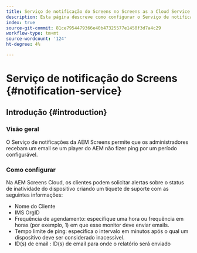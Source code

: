 ```yaml
---
title: Serviço de notificação do Screens no Screens as a Cloud Service
description: Esta página descreve como configurar o Serviço de notificação no Screens as a Cloud Service.
index: true
source-git-commit: 81ce7954479366e40b47325577e1450f3d7a4c29
workflow-type: tm+mt
source-wordcount: '124'
ht-degree: 4%

---
```



# Serviço de notificação do Screens {#notification-service}

## Introdução {#introduction}

### Visão geral

O Serviço de notificações da AEM Screens permite que os administradores recebam um email se um player do AEM não fizer ping por um período configurável.

### Como configurar

Na AEM Screens Cloud, os clientes podem solicitar alertas sobre o status de inatividade do dispositivo criando um tíquete de suporte com as seguintes informações:

* Nome do Cliente
* IMS OrgID
* Frequência de agendamento: especifique uma hora ou frequência em horas (por exemplo, 1) em que esse monitor deve enviar emails.
* Tempo limite de ping: especifica o intervalo em minutos após o qual um dispositivo deve ser considerado inacessível.
* ID(s) de email : ID(s) de email para onde o relatório será enviado